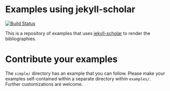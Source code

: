 # Examples using jekyll-scholar

[![Build Status](https://travis-ci.org/rseac/jekyll-scholar-extras.png?branch=master)](https://travis-ci.org/reseac/jekyll-scholar-extras)

This is a repository of examples that uses [jekyll-scholar](https://github.com/inukshuk/jekyll-scholar) to render the bibliographies.

# Contribute your examples

The `simple/` directory has an example that you can follow.  Please make your examples self-contained within a separate directory within `examples/`. Further customizations are welcome.
